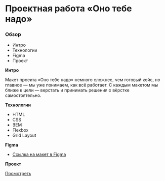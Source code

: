 # Проектная работа «Оно тебе надо»

### Обзор

- Интро
- Технологии
- Figma
- Проект

**Интро**

Макет проекта «Оно тебе надо» немного сложнее, чем готовый кейс, но главное — мы уже понимаем, как всё работает.  С каждым макетом мы ближе к цели — верстать и принимать решения о вёрстке самостоятельно.

**Технологии**

- HTML
- CSS
- BEM
- Flexbox
- Grid Layout

**Figma**

- [Ссылка на макет в Figma](https://www.figma.com/file/8KwhMpv8qnDocX4NVFQBpn/%D0%9E%D0%BD%D0%BE-%D1%82%D0%B5%D0%B1%D0%B5-%D0%BD%D0%B0%D0%B4%D0%BE?type=design&node-id=1-2&mode=design&t=5ukMjtNCbBhqI1M7-0)

**Проект**

[Посмотреть](https://github.com/NikolayBugynin/ono-tebe-nado)
